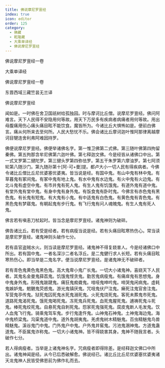 ```yaml
---
title: 佛说摩尼罗亶经
index: true
icon: editor
order: 125
category:
  - 佛藏
  - 乾隆藏
  - 大乘单译经
  - 佛说摩尼罗亶经
---
```


佛说摩尼罗亶经一卷  

大乘单译经  

佛说摩尼罗亶经一卷  

东晋西域三藏竺昙无兰译  

佛说摩尼罗亶经  

闻如是。一时佛在舍卫国祇树给孤独园。时与摩诃比丘僧。说摩尼罗亶经。佛问阿难言。天下人民得不安隐用何等故。用天下万民多有疾病者病痛者用何等故。用出母腹痛用伤心痛头痛目眩不能饮食。魔皆所为。今诸比丘大惧怖如是。便前白佛言。痛从何所来去至何所。人民大愁忧不乐。佛会诸比丘摩诃迦叶惟阿那律离越摩诃目犍连舍利弗阿难因持罗。  

佛便说摩尼罗亶经。佛便举诸佛名字。第一惟卫佛第二式佛。第三随叶佛第四拘留秦佛。第五拘那含牟尼佛第六迦叶佛。第七释迦文佛。今是经皆从诸佛口中出。第一式叉罗第二揵陀罗。第三揵头罗第四弥佉罗。第五干朱罗第六摩油罗。第七阿须轮第八随沙门。第九随孙第十[阿-可+曼]提。都卢大小一切人民有得疾病者。今佛令诸比丘僧比丘尼优婆塞优婆夷。皆当说是经。有国中鬼。有山中鬼有林中鬼。有草暮鬼有冢间鬼。有冢中鬼有地上鬼。有水中鬼有水边鬼。有火中鬼有火边鬼。有北斗鬼有虚空中鬼。有市井鬼有死人鬼。有生人鬼有饥饿鬼。有道外鬼有道中鬼。有堂外鬼有堂中鬼。有身中鬼有身外鬼。有饭食鬼有卧时鬼。今佛言有赤色鬼有黑色鬼。有长鬼有短鬼。有大鬼有小鬼。有中适鬼有白色鬼。有黄色鬼有青色鬼。有黑色鬼有梦寤鬼。有朝起鬼有步行鬼。有飞行鬼有问人魂魄鬼。有生人鬼有死人鬼。  

佛言若有嗔恚刀杖起时。皆当念是摩尼罗亶经。诸鬼神则为破碎。  

佛告诸比丘。若有受是经者。若有病瘦当说是经。若有头痛目眩寒热伤心。常当读是摩尼罗亶经。诸鬼神则头破作七分。  

若有县官盗贼水火。则当读是摩尼罗亶经。诸鬼神不得复娆害人。今是经诸佛口中所出。若有国中鬼。一者名深沙二者名浮丘。是二鬼健行求人长短。若有头痛目眩寒热伤心。即当举是二鬼名字。便当说摩尼罗亶经。是诸鬼神无不破碎者。  

若有青色鬼黄色鬼黑色鬼。高大鬼卑小鬼广长鬼。一切大小诸鬼神。喜娆天下人民者。其鬼名金曼鬼薛荔鬼。饥饿鬼悭贪鬼。勤苦鬼病瘦鬼。有痛痒鬼有思想鬼。身中鬼身外鬼。形残鬼跛踺鬼。痛狂鬼痴聋鬼。喑哑鬼呻吟鬼。啼哭鬼闲病鬼。虚耗鬼嫉妒鬼。魍魉鬼荧惑鬼。游光鬼镇厌鬼。咒咀鬼伏尸注鬼。癞死注鬼官舍注鬼。军营鬼亭传鬼。狱死鬼囚死鬼水死鬼溺死鬼。火死鬼烧死鬼。客死未葬鬼市死鬼。道路死鬼渴死鬼。饿死鬼喝死鬼。冻死鬼兵死鬼。血死鬼腥死鬼。逋祷死鬼斗死鬼。棒死鬼绞死鬼。自悬死鬼自刺死鬼。怨家死鬼强死鬼。腐皮鬼断人毛发鬼。饮人血鬼飞行鬼。骑乘鬼驾车鬼。步行鬼逢忤鬼。山神鬼石神鬼。土神鬼海边鬼。海中鬼桥梁鬼。沟渠鬼道中鬼。道外鬼胡夷鬼。羌虏鬼树木精魅鬼。百虫精魅鬼鸟兽精魅鬼。溪谷鬼门中鬼。门外鬼户中鬼。户外鬼井窖鬼。污池鬼溷神鬼。方道鬼蛊道鬼。不臣属鬼诈称鬼。一切大小诸鬼神。皆不得娆害其身。鬼神不随我言者。头破作七分。  

若人得病瘦者。当举是上诸鬼神名字。咒病瘦者即得除差。是经释迦文佛口中所出。诸鬼神闻是经。从今已后悉破解愈。佛说经已。诸比丘比丘尼优婆塞优婆夷诸天龙鬼神人民皆受佛恩前为佛作礼而去。  
